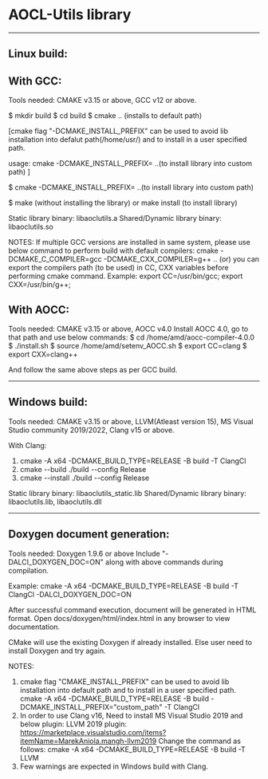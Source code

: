 # AOCL-Utils library

------------
Linux build:
------------
With GCC:
---------
Tools needed: CMAKE v3.15 or above, GCC v12 or above.

$ mkdir build
$ cd build
$ cmake .. (installs to default path)

  [cmake flag "-DCMAKE_INSTALL_PREFIX" can be used to avoid lib installation into defalut path(/home/usr/)
  and to install in a user specified path.
  
  usage: cmake -DCMAKE_INSTALL_PREFIX=<custom path> ..(to install library into custom path) ]

$ cmake -DCMAKE_INSTALL_PREFIX=<custom path> ..(to install library into custom path)

$ make          (without installing the library)
  or
  make install  (to install library)

Static library binary: libaoclutils.a
Shared/Dynamic library binary: libaoclutils.so

NOTES:
If multiple GCC versions are installed in same system, please use below command to perform build with default compilers:
cmake -DCMAKE_C_COMPILER=gcc -DCMAKE_CXX_COMPILER=g++ ..
(or)
you can export the compilers path (to be used) in CC, CXX variables before performing cmake command.
Example: export CC=/usr/bin/gcc; export CXX=/usr/bin/g++;

With AOCC:
----------
Tools needed: CMAKE v3.15  or above, AOCC v4.0
Install AOCC 4.0, go to that path and use below commands:
$ cd /home/amd/aocc-compiler-4.0.0
$ ./install.sh
$ source /home/amd/setenv_AOCC.sh
$ export CC=clang
$ export CXX=clang++

And follow the same above steps as per GCC build.

--------------
Windows build:
--------------
Tools needed: CMAKE v3.15 or above, LLVM(Atleast version 15), MS Visual Studio community 2019/2022, Clang v15 or above.

With Clang:
1. cmake -A x64 -DCMAKE_BUILD_TYPE=RELEASE -B build -T ClangCl
2. cmake --build ./build --config Release
3. cmake --install ./build --config Release

Static library binary: libaoclutils_static.lib
Shared/Dynamic library binary: libaoclutils.lib, libaoclutils.dll

----------------------------
Doxygen document generation:
----------------------------
Tools needed: Doxygen 1.9.6 or above
Include "-DALCI_DOXYGEN_DOC=ON" along with above commands during compilation.

Example:
cmake -A x64 -DCMAKE_BUILD_TYPE=RELEASE -B build -T ClangCl -DALCI_DOXYGEN_DOC=ON

After successful command execution, document will be generated in HTML format.
Open docs/doxygen/html/index.html in any browser to view documentation.

CMake will use the existing Doxygen if already installed. Else user need to install Doxygen and try again.

NOTES:
1. cmake flag "CMAKE_INSTALL_PREFIX" can be used to avoid lib installation into default path and to install in a user specified path.
   cmake -A x64 -DCMAKE_BUILD_TYPE=RELEASE -B build -DCMAKE_INSTALL_PREFIX="custom_path" -T ClangCl
2. In order to use Clang v16, Need to install MS Visual Studio 2019 and below plugin:
   LLVM 2019 plugin: https://marketplace.visualstudio.com/items?itemName=MarekAniola.mangh-llvm2019
   Change the command as follows:
   cmake -A x64 -DCMAKE_BUILD_TYPE=RELEASE -B build -T LLVM
3. Few warnings are expected in Windows build with Clang.
